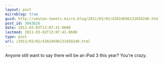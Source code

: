 ```yaml
---
layout: post
microblog: true
guid: http://vmstan-tweets.micro.blog/2011/03/02/43024696131850240.html
post_id: 3043626
date: 2011-03-02T13:07:41-0600
lastmod: 2011-03-02T13:07:41-0600
type: post
url: /2011/03/02/43024696131850240.html
---
```

Anyone still want to say there will be an iPad 3 this year? You're crazy.
